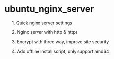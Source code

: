 # ubuntu_nginx_server
<ul>1. Quick nginx server settings</ul>
<ul>2. Nginx server with http & https</ul>
<ul>3. Encrypt with three way, improve site security</ul>
<ul>4. Add offline install script, only support amd64</ul>
